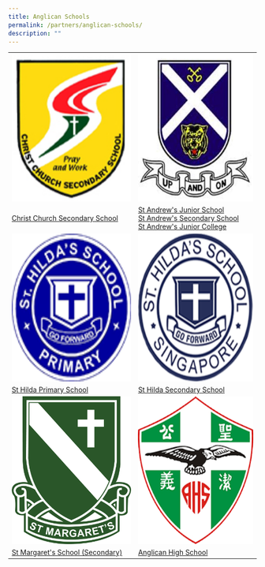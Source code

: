 ```yaml
---
title: Anglican Schools
permalink: /partners/anglican-schools/
description: ""
---
```

<table>
<tbody><tr>
		<td><img alt="chr logo" src="/images/Partners%20Anglican%20Schools/chr_logo.png" style="width:900px;height:300px;"> </td>
		<td><img alt="standrew logo" src="/images/Partners%20Anglican%20Schools/st%20andrews%20sec_logo.jpg" style="width:900px;height:300px;"> </td>
</tr>
<tr>
<td><a href="https://www.christchurchsec.moe.edu.sg/"> Christ Church Secondary School </a></td>
<td><a href="https://www.saintandrewsjunior.moe.edu.sg/">St Andrew's Junior School</a><br>
<a href="https://www.standrewssec.moe.edu.sg/">St Andrew's Secondary School</a><br>
<a href="https://www.standrewsjc.moe.edu.sg/">St Andrew's Junior College</a>
</td>
</tr>
	<tr>
		<td><img alt="hilda pri logo" src="/images/Partners%20Anglican%20Schools/hilda%20primary%20school_logo.png" style="width:900px;height:300px;"> </td>
		<td><img alt="hilda sec logo" src="/images/Partners%20Anglican%20Schools/qb_school_logo.png" style="width:900px;height:300px;"> </td>
</tr>
<tr>
<td><a href="https://www.shps.moe.edu.sg/"> St Hilda Primary School </a></td>
<td><a href="https://www.sthildassec.moe.edu.sg/">St Hilda Secondary School</a>
</td>
</tr>
	<tr>
		<td><img alt="smss logo" src="/images/Partners%20Anglican%20Schools/smss_logo.png" style="width:900px;height:300px;"> </td>
		<td><img alt="anglican logo" src="/images/Partners%20Anglican%20Schools/anglican_high_school_logo.png" style="width:900px;height:300px;"> </td>
</tr>
<tr>
<td><a href="https://www.stmargaretssec.moe.edu.sg/"> St Margaret's School (Secondary)</a></td>
<td><a href="https://www.anglicanhigh.moe.edu.sg/">Anglican High School</a><br>
	</td></tr>
</tbody></table>